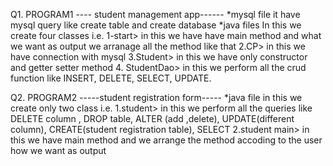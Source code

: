 Q1.  PROGRAM1
---- student management app------
*mysql file
it have mysql query like create table and create database
*java files
In this we create four classes i.e.
1-start> in this we have have main method and what we want as output we arranage all the method like that
2.CP> in this we have connection with mysql
3.Student> in this we have only constructor and getter setter method
4. StudentDao> in this we perform all the crud function like INSERT, DELETE, SELECT, UPDATE.


Q2. PROGRAM2
-----student registration form-----
*java file
in this we create only two class i.e.
1.student> in this we perform all the queries like DELETE column , DROP table, ALTER (add ,delete), UPDATE(different column), CREATE(student registration table), SELECT
2.student main> in this we have main method and we arrange the method accoding to the user how we want as output
